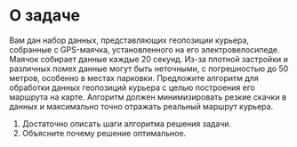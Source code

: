 # О задаче
Вам дан набор данных, представляющих геопозиции курьера, собранные с GPS-маячка, установленного на его электровелосипеде.
Маячок собирает данные каждые 20 секунд. Из-за плотной застройки и различных помех данные могут быть
неточными, с погрешностью до 50 метров, особенно в местах парковки.
Предложите алгоритм для обработки данных геопозиций курьера с целью построения его маршрута на карте.
Алгоритм должен минимизировать резкие скачки в данных и максимально точно отражать реальный маршрут курьера.
1. Достаточно описать шаги алгоритма решения задачи.
2. Объясните почему решение оптимальное. 